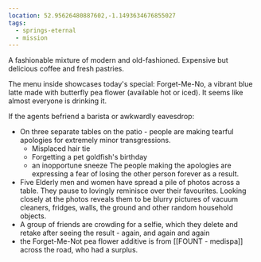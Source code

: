 ```yaml
---
location: 52.95626480887602,-1.1493634676855027
tags:
  - springs-eternal
  - mission
---
```

A fashionable mixture of modern and old-fashioned.
Expensive but delicious coffee and fresh pastries.

The menu inside showcases today's special:
Forget-Me-No, a vibrant blue latte made with butterfly pea flower (available hot or iced).
It seems like almost everyone is drinking it.

If the agents befriend a barista or awkwardly eavesdrop:
- On three separate tables on the patio - people are making tearful apologies for extremely minor transgressions.
	- Misplaced hair tie
	- Forgetting a pet goldfish's birthday
	- an inopportune sneeze
	The people making the apologies are expressing a fear of losing the other person forever as a result.
- Five Elderly men and women have spread a pile of photos across a table. They pause to lovingly reminisce over their favourites. Looking closely at the photos reveals them to be blurry pictures of vacuum cleaners, fridges, walls, the ground and other random household objects.
- A group of friends are crowding for a selfie, which they delete and retake after seeing the result - again, and again and again
- the Forget-Me-Not pea flower additive is from [[FOUNT - medispa]] across the road, who had a surplus.